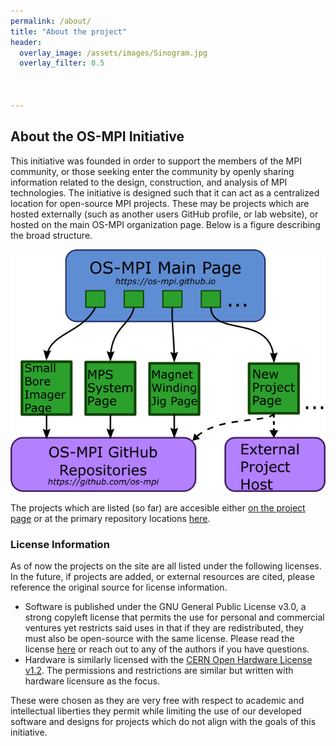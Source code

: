 ```yaml
---
permalink: /about/
title: "About the project"
header:
  overlay_image: /assets/images/Sinogram.jpg
  overlay_filter: 0.5



---
```

## About the OS-MPI Initiative

This initiative was founded in order to support the members of the MPI community, or those seeking enter the community by openly sharing information related to the design, construction, and analysis of MPI technologies. The initiative is designed such that it can act as a centralized location for open-source MPI projects. These may be projects which are hosted externally (such as another users GitHub profile, or lab website), or hosted on the main OS-MPI organization page. Below is a figure describing the broad structure. 

![](/assets/images/Page_Flowchart_2.png)

The projects which are listed (so far) are accesible either [on the project page](/projects/) or at the primary repository locations [here](https://Github.com/OS-MPI).

### License Information
As of now the projects on the site are all listed under the following licenses. In the future, if projects are added, or external resources are cited, please reference the original source for license information. 
* Software is published under the GNU General Public License v3.0, a strong copyleft license that permits the use for personal and commercial ventures yet restricts said uses in that if they are redistributed, they must also be open-source with the same license. Please read the license [here](https://github.com/OS-MPI/Small_Bore_Imager/blob/master/LICENSE) or reach out to any of the authors if you have questions.  
* Hardware is similarly licensed with the [CERN Open Hardware License v1.2](https://ohwr.org/project/cernohl/wikis/Documents/CERN-OHL-version-1.2). The permissions and restrictions are similar but written with hardware licensure as the focus. 

These were chosen as they are very free with respect to academic and intellectual liberties they permit while limiting the use of our developed software and designs for projects which do not align with the goals of this initiative.
